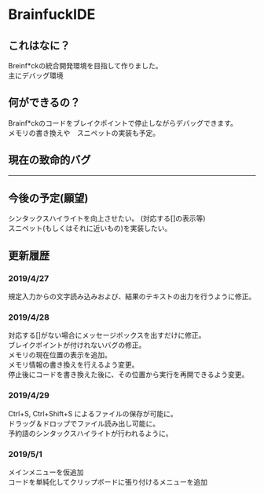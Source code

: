# BrainfuckIDE
## これはなに？
Breinf\*ckの統合開発環境を目指して作りました。  
主にデバッグ環境

## 何ができるの？
Brainf\*ckのコードをブレイクポイントで停止しながらデバッグできます。  
メモリの書き換えや　スニペットの実装も予定。  

## 現在の致命的バグ
---  

## 今後の予定(願望)
シンタックスハイライトを向上させたい。 (対応する[]の表示等)  
スニペット(もしくはそれに近いもの)を実装したい。   


## 更新履歴
### 2019/4/27
規定入力からの文字読み込みおよび、結果のテキストの出力を行うように修正。 
### 2019/4/28 
対応する[]がない場合にメッセージボックスを出すだけに修正。  
ブレイクポイントが付けれないバグの修正。  
メモリの現在位置の表示を追加。  
メモリ情報の書き換えを行えるよう変更。  
停止後にコードを書き換えた後に、その位置から実行を再開できるよう変更。   
### 2019/4/29
Ctrl+S, Ctrl+Shift+S によるファイルの保存が可能に。  
ドラッグ＆ドロップでファイル読み出し可能に。  
予約語のシンタックスハイライトが行われるように。  
### 2019/5/1
メインメニューを仮追加  
コードを単純化してクリップボードに張り付けるメニューを追加  



